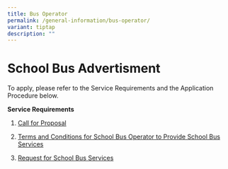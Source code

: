 ```yaml
---
title: Bus Operator
permalink: /general-information/bus-operator/
variant: tiptap
description: ""
---
```

<h1>School Bus Advertisment</h1>
<p></p>
<p>To apply, please refer to the Service Requirements and the Application
Procedure below.</p>
<p><strong>Service Requirements</strong>
</p>
<ol data-tight="true" class="tight">
<li>
<p><a href="/files/Bus Operator/1__Call_for_Proposals__For_Single_Bus_Service_.pdf" rel="noopener noreferrer nofollow" target="_blank">Call for Proposal</a>
</p>
</li>
<li>
<p><a href="/files/Bus Operator/1__Call_for_Proposals__For_Single_Bus_Service_.pdf" rel="noopener noreferrer nofollow" target="_blank">Terms and Conditions for School Bus Operator to Provide School Bus Services</a>
</p>
</li>
<li>
<p><a href="/files/Bus Operator/request for school bus service.pdf" rel="noopener noreferrer nofollow" target="_blank">Request for School Bus Services</a>
</p>
<p></p>
</li>
</ol>
<p></p>